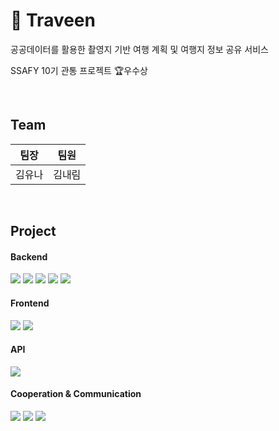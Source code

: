 # 🎥 Traveen
공공데이터를 활용한 촬영지 기반 여행 계획 및 여행지 정보 공유 서비스

SSAFY 10기 관통 프로젝트 🏆우수상

<br/>

## Team
|팀장|팀원|
|------|---|
|김유나|김내림|

<br/>

## Project
#### Backend
<img src="https://img.shields.io/badge/java-007396?style=for-the-badge&logo=java&logoColor=white"> <img src="https://img.shields.io/badge/Spring Boot-6DB33F?style=for-the-badge&logo=Spring Boot&logoColor=white"> <img src="https://img.shields.io/badge/mysql-4479A1?style=for-the-badge&logo=mysql&logoColor=white"> <img src="https://img.shields.io/badge/MyBatis-D90404?style=for-the-badge&logoColor=white"> <img src="https://img.shields.io/badge/Eclipse-2C2255?style=for-the-badge&logo=Eclipse&logoColor=white"> 
#### Frontend
<img src="https://img.shields.io/badge/vue.js-4FC08D?style=for-the-badge&logo=vue.js&logoColor=white"> <img src="https://img.shields.io/badge/visual studio code-007ACC?style=for-the-badge&logo=visual studio code&logoColor=white"> 
#### API
<img src="https://img.shields.io/badge/kakao map-0583F2?style=for-the-badge&logo=kakao&logoColor=white">

#### Cooperation & Communication
<img src="https://img.shields.io/badge/github-181717?style=for-the-badge&logo=github&logoColor=white"> <img src="https://img.shields.io/badge/git-F05032?style=for-the-badge&logo=git&logoColor=white"> <img src="https://img.shields.io/badge/notion-000000?style=for-the-badge&logo=notion&logoColor=white"> 
